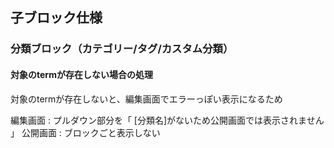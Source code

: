 ## 子ブロック仕様

### 分類ブロック（カテゴリー/タグ/カスタム分類）

#### 対象のtermが存在しない場合の処理

対象のtermが存在しないと、編集画面でエラーっぽい表示になるため

編集画面 : プルダウン部分を「 [分類名]がないため公開画面では表示されません 」
公開画面 : ブロックごと表示しない
